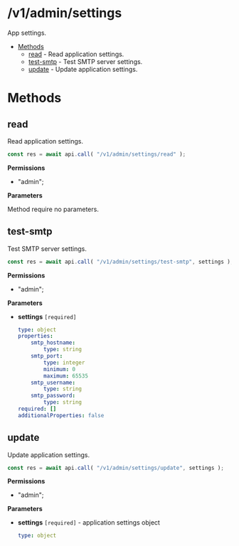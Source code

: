 # /v1/admin/settings

App settings.

-   [Methods](#methods)
    -   [read](#read) - Read application settings.
    -   [test-smtp](#test-smtp) - Test SMTP server settings.
    -   [update](#update) - Update application settings.

<a id="methods"></a>

# Methods

<a id="read"></a>

## read

Read application settings.

<!-- prettier-ignore -->
```js
const res = await api.call( "/v1/admin/settings/read" );
```

**Permissions**

-   "admin";

**Parameters**

Method require no parameters.

<a id="test-smtp"></a>

## test-smtp

Test SMTP server settings.

<!-- prettier-ignore -->
```js
const res = await api.call( "/v1/admin/settings/test-smtp", settings );
```

**Permissions**

-   "admin";

**Parameters**

-   **settings** `[required]`

    <!-- prettier-ignore -->
    ```yaml
    type: object
    properties:
        smtp_hostname:
            type: string
        smtp_port:
            type: integer
            minimum: 0
            maximum: 65535
        smtp_username:
            type: string
        smtp_password:
            type: string
    required: []
    additionalProperties: false
    ```

<a id="update"></a>

## update

Update application settings.

<!-- prettier-ignore -->
```js
const res = await api.call( "/v1/admin/settings/update", settings );
```

**Permissions**

-   "admin";

**Parameters**

-   **settings** `[required]` - application settings object

    <!-- prettier-ignore -->
    ```yaml
    type: object
    ```
